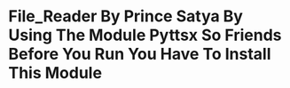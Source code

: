 # File_Reader By Prince Satya By Using The Module Pyttsx So Friends Before You Run You Have To Install This Module
